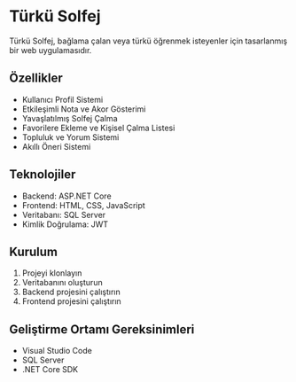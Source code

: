 # Türkü Solfej

Türkü Solfej, bağlama çalan veya türkü öğrenmek isteyenler için tasarlanmış bir web uygulamasıdır.

## Özellikler

- Kullanıcı Profil Sistemi
- Etkileşimli Nota ve Akor Gösterimi
- Yavaşlatılmış Solfej Çalma
- Favorilere Ekleme ve Kişisel Çalma Listesi
- Topluluk ve Yorum Sistemi
- Akıllı Öneri Sistemi

## Teknolojiler

- Backend: ASP.NET Core
- Frontend: HTML, CSS, JavaScript
- Veritabanı: SQL Server
- Kimlik Doğrulama: JWT

## Kurulum

1. Projeyi klonlayın
2. Veritabanını oluşturun
3. Backend projesini çalıştırın
4. Frontend projesini çalıştırın

## Geliştirme Ortamı Gereksinimleri

- Visual Studio Code
- SQL Server
- .NET Core SDK 